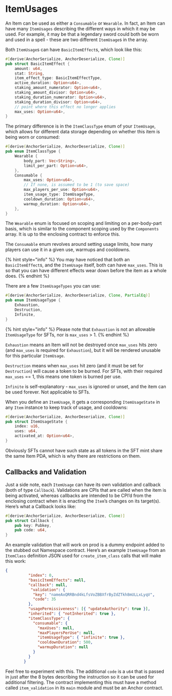 # ItemUsages

An Item can be used as either a `Consumable` or `Wearable`. In fact, an Item can have many `ItemUsages` describing the different ways in which it may be used. For example, it may be that a legendary sword could both be worn and used in a spell - these are two different `ItemUsage`s in the array.

Both `ItemUsage`s can have `BasicItemEffect`s, which look like this:

```rust
#[derive(AnchorSerialize, AnchorDeserialize, Clone)]
pub struct BasicItemEffect {
    amount: u64,
    stat: String,
    item_effect_type: BasicItemEffectType,
    active_duration: Option<u64>,
    staking_amount_numerator: Option<u64>,
    staking_amount_divisor: Option<u64>,
    staking_duration_numerator: Option<u64>,
    staking_duration_divisor: Option<u64>,
    // point where this effect no longer applies
    max_uses: Option<u64>,
}
```

The primary difference is in the `ItemClassType` enum of your `ItemUsage`, which allows for different data storage depending on whether this item is being worn or consumed:

```rust
#[derive(AnchorSerialize, AnchorDeserialize, Clone)]
pub enum ItemClassType {
    Wearable {
        body_part: Vec<String>,
        limit_per_part: Option<u64>,
    },
    Consumable {
        max_uses: Option<u64>,
        // If none, is assumed to be 1 (to save space)
        max_players_per_use: Option<u64>,
        item_usage_type: ItemUsageType,
        cooldown_duration: Option<u64>,
        warmup_duration: Option<u64>,
    },
}
```

The `Wearable` enum is focused on scoping and limiting on a per-body-part basis, which is similar to the component scoping used by the `Components` array. It is up to the enclosing contract to enforce this.&#x20;

The `Consumable` enum revolves around setting usage limits, how many players can use it in a given use, warmups and cooldowns.

{% hint style="info" %}
You may have noticed that both an `BasicItemEffect`s, and the `ItemUsage` itself, both can have `max_uses`. This is so that you can have different effects wear down before the item as a whole does.
{% endhint %}

There are a few `ItemUsageTypes` you can use:

```rust
#[derive(AnchorSerialize, AnchorDeserialize, Clone, PartialEq)]
pub enum ItemUsageType {
    Exhaustion,
    Destruction,
    Infinite,
}
```

{% hint style="info" %}
Please note that `Exhaustion` is not an allowable `ItemUsageType` for SFTs, nor is `max_uses` > 1.
{% endhint %}

`Exhaustion` means an Item will not be destroyed once `max_uses` hits zero (and `max_uses` is required for `Exhaustion`), but it will be rendered unusable for this particular `ItemUsage`.

`Destruction` means when `max_uses` hit zero (and it must be set for `Destruction`) will cause a token to be burned. For SFTs, with their required `max_uses` == 1, this means one token is burned per use.

`Infinite` is self-explanatory - `max_uses` is ignored or unset, and the item can be used forever. Not applicable to SFTs.

When you define an `ItemUsage`, it gets a corresponding `ItemUsageState` in any `Item` instance to keep track of usage, and cooldowns:

```rust
#[derive(AnchorSerialize, AnchorDeserialize, Clone)]
pub struct ItemUsageState {
    index: u16,
    uses: u64,
    activated_at: Option<u64>,
}
```

Obviously SFTs cannot have such state as all tokens in the SFT mint share the same Item PDA, which is why there are restrictions on them.

## Callbacks and Validation

Just a side note, each `ItemUsage` can have its own validation and callback (both of type `Callback`). Validations are CPIs that are called when the item is being activated, whereas callbacks are intended to be CPI’d from the enclosing contract when it is enacting the `Item`’s changes on its target(s). Here’s what a Callback looks like:

```rust
#[derive(AnchorSerialize, AnchorDeserialize, Clone)]
pub struct Callback {
    pub key: Pubkey,
    pub code: u64,
}
```

An example validation that will work on prod is a dummy endpoint added to the stubbed out Namespace contract. Here’s an example `ItemUsage` from an `ItemClass` definition JSON used for `create_item_class` calls that will make this work:

```json
{
          "index": 0,
          "basicItemEffects": null,
          "callback": null,
           "validation": {
            "key": "nameAxQRRBnd4kLfsVoZBBXfrByZdZTkh8mULLxLyqV",
            "code": 35
          },
          "usagePermissiveness": [{ "updateAuthority": true }],
          "inherited": { "notInherited": true },
          "itemClassType": {
            "consumable": {
              "maxUses": null,
              "maxPlayersPerUse": null,
              "itemUsageType": { "infinite": true },
              "cooldownDuration": 500,
              "warmupDuration": null
            }
          }
        }
```

Feel free to experiment with this. The additional `code` is a `u64` that is passed in just after the 8 bytes describing the instruction so it can be used for additional filtering. The contract implementing this must have a method called `item_validation` in its `main` module and must be an Anchor contract.
